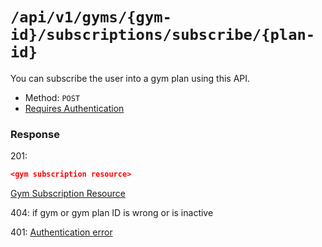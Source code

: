 # `/api/v1/gyms/{gym-id}/subscriptions/subscribe/{plan-id}`
You can subscribe the user into a gym plan using this API.

- Method: `POST`
- [Requires Authentication](../../auth/login.md#how-to-use-api-token)

### Response

201:
```json
<gym subscription resource>
```

[Gym Subscription Resource](../../resources/gym_subscription.md)

404: if gym or gym plan ID is wrong or is inactive

401: [Authentication error](../../authentication-errors.md)
